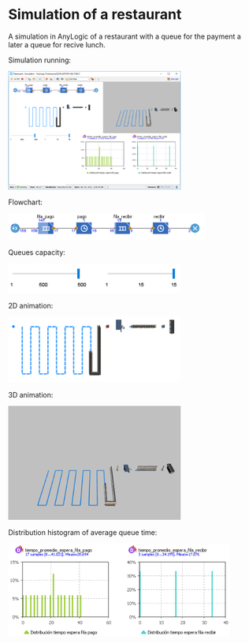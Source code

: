 # Simulation of a restaurant

A simulation in AnyLogic of a restaurant with a queue for the payment a later a queue for recive lunch.

<p>Simulation running:</p>
<img src="images/r-running.png" width="350"/>
<br>

<p>Flowchart:</p>
<img src="images/r-flowchart.png" width="400"/>
<br>

<p>Queues capacity:</p>
<img src="images/r-queuesCapacity.png" width="350"/>
<br>

<p>2D animation:</p>
<img src="images/r-2dAnimation.png" width="350"/>
<br>

<p>3D animation:</p>
<img src="images/r-3dAnimation.png" width="350"/>
<br>

<p>Distribution histogram of average queue time:</p>
<img src="images/r-distributionHistogram.png" width="450"/>
<br>
